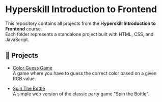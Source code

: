 # Hyperskill Introduction to Frontend

This repository contains all projects from the **Hyperskill Introduction to Frontend** course.  
Each folder represents a standalone project built with HTML, CSS, and JavaScript.

## 📂 Projects

- [Color Guess Game](./Color%20Guess%20Game)  
  A game where you have to guess the correct color based on a given RGB value.

- [Spin The Bottle](./Spin%20The%20Bottle)  
  A simple web version of the classic party game "Spin the Bottle".
